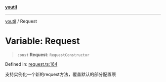 [**youtil**](../README.md)

***

[youtil](../globals.md) / Request

# Variable: Request

> `const` **Request**: `RequestConstructor`

Defined in: [request.ts:164](https://github.com/sxei/youtil/blob/f5dc221b993abf7457adce16980faa2f15738fd6/src/request.ts#L164)

支持实例化一个新的request方法，覆盖默认的部分配置项
